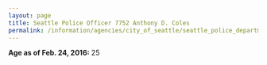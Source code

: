 ```yaml
---
layout: page
title: Seattle Police Officer 7752 Anthony D. Coles
permalink: /information/agencies/city_of_seattle/seattle_police_department/copbook/7752/
---
```


**Age as of Feb. 24, 2016:** 25
